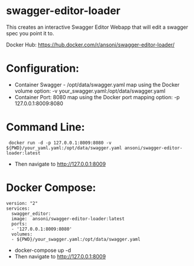 # swagger-editor-loader

This creates an interactive Swagger Editor Webapp that will edit a swagger spec you point it to.

Docker Hub: https://hub.docker.com/r/ansoni/swagger-editor-loader/

# Configuration:

- Container Swagger - /opt/data/swagger.yaml
map using the Docker volume option:  -v your_swagger.yaml:/opt/data/swagger.yaml
- Container Port: 8080
map using the Docker port mapping option: -p 127.0.0.1:8009:8080
 
# Command Line:

	 docker run -d -p 127.0.0.1:8009:8080 -v ${PWD}/your_yaml.yaml:/opt/data/swagger.yaml ansoni/swagger-editor-loader:latest

- Then navigate to http://127.0.0.1:8009  

# Docker Compose:
	version: "2"
	services:
	  swagger_editor:
	  image:  ansoni/swagger-editor-loader:latest
	  ports:
	  - '127.0.0.1:8009:8080'
	  volumes:
	  - ${PWD}/your_swagger.yaml:/opt/data/swagger.yaml  

- docker-compose up -d
- Then navigate to http://127.0.0.1:8009


